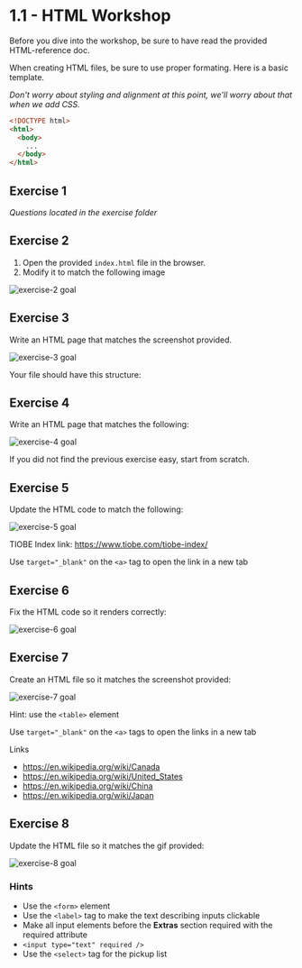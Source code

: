 # 1.1 - HTML Workshop

Before you dive into the workshop, be sure to have read the provided HTML-reference doc.

When creating HTML files, be sure to use proper formating. Here is a basic template.

_Don't worry about styling and alignment at this point, we'll worry about that when we add CSS._

```html
<!DOCTYPE html>
<html>
  <body>
    ...
  </body>
</html>
```

## Exercise 1

_Questions located in the exercise folder_

## Exercise 2

1. Open the provided `index.html` file in the browser.
2. Modify it to match the following image

![exercise-2 goal](./__lecture/assets/ex-2-goal.png)

## Exercise 3

Write an HTML page that matches the screenshot provided.

![exercise-3 goal](./__lecture/assets/ex-3-goal.png)

Your file should have this structure:

## Exercise 4

Write an HTML page that matches the following:

![exercise-4 goal](./__lecture/assets/ex-4-goal.png)

If you did not find the previous exercise easy, start from scratch.

## Exercise 5

Update the HTML code to match the following:

![exercise-5 goal](./__lecture/assets/ex-5-goal.png)

TIOBE Index link: https://www.tiobe.com/tiobe-index/

Use `target="_blank"` on the `<a>` tag to open the link in a new tab

## Exercise 6

Fix the HTML code so it renders correctly:

![exercise-6 goal](./__lecture/assets/ex-6-goal.png)

## Exercise 7

Create an HTML file so it matches the screenshot provided:

![exercise-7 goal](./__lecture/assets/ex-7-goal.png)

Hint: use the `<table>` element

Use `target="_blank"` on the `<a>` tags to open the links in a new tab

Links

- https://en.wikipedia.org/wiki/Canada
- https://en.wikipedia.org/wiki/United_States
- https://en.wikipedia.org/wiki/China
- https://en.wikipedia.org/wiki/Japan

## Exercise 8

Update the HTML file so it matches the gif provided:

![exercise-8 goal](./__lecture/assets/ex-8-goal.gif)

### Hints

- Use the `<form>` element
- Use the `<label>` tag to make the text describing inputs clickable
- Make all input elements before the **Extras** section required with the required attribute
- `<input type="text" required />`
- Use the `<select>` tag for the pickup list
